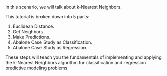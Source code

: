 
In this scenario, we will talk about k-Nearest Neighbors.

This tutorial is broken down into 5 parts:
1. Euclidean Distance.
2. Get Neighbors.
3. Make Predictions.
4. Abalone Case Study as Classification.
5. Abalone Case Study as Regression.

These steps will teach you the fundamentals of implementing and applying the k-Nearest
Neighbors algorithm for classification and regression predictive modeling problems.
